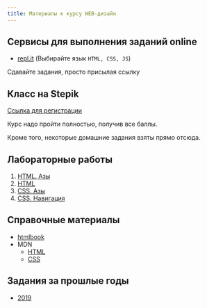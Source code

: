 ```yaml
---
title: Материалы к курсу WEB-дизайн
---
```

<base target="_blank">

## Сервисы для выполнения заданий online

- [repl.it] (Выбирайте язык `HTML, CSS, JS`)

Сдавайте задания,
просто присылая ссылку

## Класс на Stepik

[Ссылка для регистрации][Stepik]

Курс надо пройти полностью,
получив все баллы.

Кроме того,
некоторые домашние задания
взяты прямо отсюда.

## Лабораторные работы

1. [HTML. Азы][lab01]
1. [HTML][lab02]
1. [CSS. Азы][lab03]
1. [CSS. Навигация][lab04]

## Справочные материалы

- [htmlbook]
- MDN
  - [HTML][html@mdn]
  - [CSS][css@mdn]

## Задания за прошлые годы

- [2019](../h.2019/)

[CodePen]:  https://codepen.io/
[repl.it]:  https://repl.it/
[Stepik]:   https://stepik.org/join-class/f86726c0f1c0eed1d1feeaf0790806c3588d9e41
[htmlbook]: http://htmlbook.ru/
[html@mdn]: https://developer.mozilla.org/ru/docs/Web/HTML
[css@mdn]:  https://developer.mozilla.org/ru/docs/Web/CSS

[lab01]: https://colab.research.google.com/drive/1TUax2cKAgGQkV-NcJFbiszb4WhM0PeiC?usp=sharing
[lab02]: https://colab.research.google.com/drive/1f-ExyVhjGntnN8VjbVsyuiielcEaaLe2?usp=sharing
[lab03]: https://colab.research.google.com/drive/1dYvX0pXDbujWxUJEgf2ajxIxfW4OpnZ_?usp=sharing
[lab04]: https://colab.research.google.com/drive/18Vc7F4FezUWFIlND-l3V04gjpGTpFblv?usp=sharing

